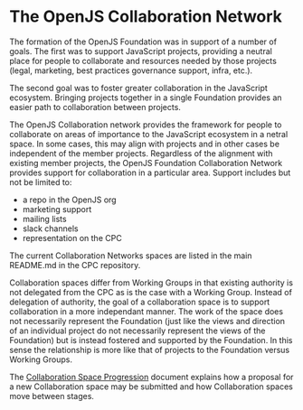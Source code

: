 # The OpenJS Collaboration Network

The formation of the OpenJS Foundation was in support of a number of goals. 
The first was to support JavaScript projects, providing a neutral place for people
to collaborate and resources needed by those projects
(legal, marketing, best practices governance support, infra, etc.).

The second goal was to foster greater collaboration in the JavaScript ecosystem.  Bringing
projects together in a single Foundation provides an easier path to collaboration between
projects.

The OpenJS Collaboration network provides the framework for people to collaborate on areas of
importance to the JavaScript ecosystem in a netral space. In some cases, this may align with
projects and in other cases be independent of the member projects.
Regardless of the alignment with existing member projects, the OpenJS Foundation
Collaboration Network provides support for collaboration in
a particular area.  Support includes but not be limited to:
* a repo in the OpenJS org
* marketing support
* mailing lists
* slack channels
* representation on the CPC

The current Collaboration Networks spaces are listed in the main README.md
in the CPC repository.

Collaboration spaces differ from Working Groups in that existing authority is not 
delegated from the CPC as is the case with a Working Group. Instead of delegation of
authority, the goal of a collaboration space is to support collaboration in a more
independant manner. The work of the space does not necessarily represent the
Foundation (just like the views and direction of an individual project do not
necessarily represent the views of the Foundation) but is instead fostered
and supported by the Foundation. In this sense the relationship is more like that
of projects to the Foundation versus Working Groups.

The [Collaboration Space Progression](./proposals/stage-2/COLLABORATION_NETWORK/COLLABORATION_SPACE_PROGRESSION.md)
document explains how a proposal for a new Collaboration space may be submitted
and how Collaboration spaces move between stages.
